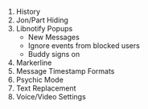 1. History
2. Jon/Part Hiding
3. Libnotify Popups
   - New Messages
   - Ignore events from blocked users
   - Buddy signs on
4. Markerline
5. Message Timestamp Formats
6. Psychic Mode
7. Text Replacement
8. Voice/Video Settings

